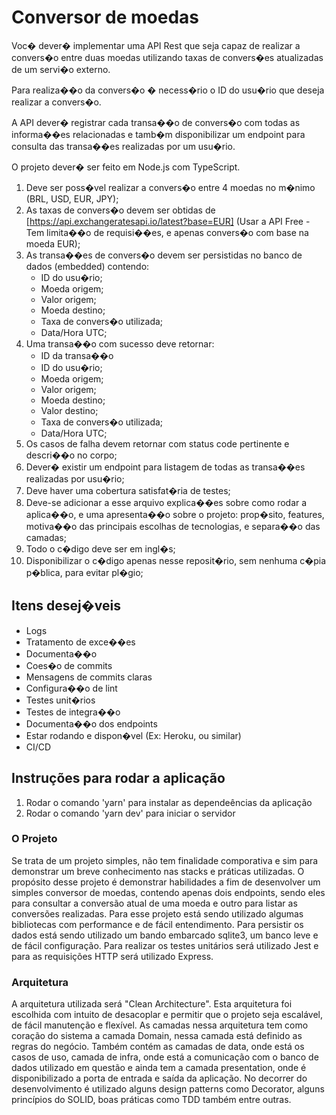 # Conversor de moedas

Voc� dever� implementar uma API Rest que seja capaz de realizar a convers�o entre duas moedas
utilizando taxas de convers�es atualizadas de um servi�o externo.

Para realiza��o da convers�o � necess�rio o ID do usu�rio que deseja realizar a convers�o.

A API dever� registrar cada transa��o de convers�o com todas as informa��es relacionadas e tamb�m
disponibilizar um endpoint para consulta das transa��es realizadas por um usu�rio.

O projeto dever� ser feito em Node.js com TypeScript.

1. Deve ser poss�vel realizar a convers�o entre 4 moedas no m�nimo (BRL, USD, EUR, JPY);
1. As taxas de convers�o devem ser obtidas de [https://api.exchangeratesapi.io/latest?base=EUR]
   (Usar a API Free - Tem limita��o de requisi��es, e apenas convers�o com base na moeda EUR);
1. As transa��es de convers�o devem ser persistidas no banco de dados (embedded) contendo:
   - ID do usu�rio;
   - Moeda origem;
   - Valor origem;
   - Moeda destino;
   - Taxa de convers�o utilizada;
   - Data/Hora UTC;
1. Uma transa��o com sucesso deve retornar:
   - ID da transa��o
   - ID do usu�rio;
   - Moeda origem;
   - Valor origem;
   - Moeda destino;
   - Valor destino;
   - Taxa de convers�o utilizada;
   - Data/Hora UTC;
1. Os casos de falha devem retornar com status code pertinente e descri��o no corpo;
1. Dever� existir um endpoint para listagem de todas as transa��es realizadas por usu�rio;
1. Deve haver uma cobertura satisfat�ria de testes;
1. Deve-se adicionar a esse arquivo explica��es sobre como rodar a aplica��o, e uma apresenta��o sobre o
   projeto: prop�sito, features, motiva��o das principais escolhas de tecnologias, e separa��o das camadas;
1. Todo o c�digo deve ser em ingl�s;
1. Disponibilizar o c�digo apenas nesse reposit�rio, sem nenhuma c�pia p�blica, para evitar pl�gio;

## Itens desej�veis

- Logs
- Tratamento de exce��es
- Documenta��o
- Coes�o de commits
- Mensagens de commits claras
- Configura��o de lint
- Testes unit�rios
- Testes de integra��o
- Documenta��o dos endpoints
- Estar rodando e dispon�vel (Ex: Heroku, ou similar)
- CI/CD

## Instruções para rodar a aplicação

1. Rodar o comando 'yarn' para instalar as dependeências da aplicação
2. Rodar o comando 'yarn dev' para iniciar o servidor

### O Projeto

Se trata de um projeto simples, não tem finalidade comporativa e sim para demonstrar um breve conhecimento
nas stacks e práticas utilizadas. O propósito desse projeto é demonstrar habilidades a fim de desenvolver
um simples conversor de moedas, contendo apenas dois endpoints, sendo eles para consultar a conversão
atual de uma moeda e outro para listar as conversões realizadas.
Para esse projeto está sendo utilizado algumas bibliotecas com performance e de fácil entendimento. Para persistir os
dados está sendo utilizado um bando embarcado sqlite3, um banco leve e de fácil configuração. Para realizar os testes unitários
será utilizado Jest e para as requisições HTTP será utilizado Express.

### Arquitetura

A arquitetura utilizada será "Clean Architecture". Esta arquitetura foi escolhida com intuito de desacoplar e permitir que
o projeto seja escalável, de fácil manutenção e flexível. As camadas nessa arquitetura tem como coração do sistema a camada
Domain, nessa camada está definido as regras do negócio. Também contém as camadas de data, onde está os casos de uso, camada de infra,
onde está a comunicação com o banco de dados utilizado em questão e ainda tem a camada presentation, onde é disponibilizado a porta de entrada
e saída da aplicação. No decorrer do desenvolvimento é utilizado alguns design patterns como Decorator, alguns princípios do SOLID, boas práticas como TDD também entre outras.
